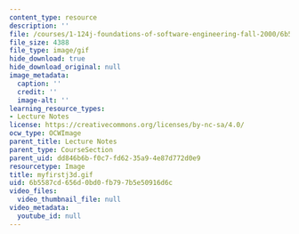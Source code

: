 ```yaml
---
content_type: resource
description: ''
file: /courses/1-124j-foundations-of-software-engineering-fall-2000/6b5587cd656d0bd0fb797b5e50916d6c_myfirstj3d.gif
file_size: 4388
file_type: image/gif
hide_download: true
hide_download_original: null
image_metadata:
  caption: ''
  credit: ''
  image-alt: ''
learning_resource_types:
- Lecture Notes
license: https://creativecommons.org/licenses/by-nc-sa/4.0/
ocw_type: OCWImage
parent_title: Lecture Notes
parent_type: CourseSection
parent_uid: dd846b6b-f0c7-fd62-35a9-4e87d772d0e9
resourcetype: Image
title: myfirstj3d.gif
uid: 6b5587cd-656d-0bd0-fb79-7b5e50916d6c
video_files:
  video_thumbnail_file: null
video_metadata:
  youtube_id: null
---
```


